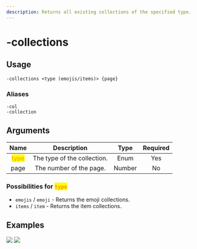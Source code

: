 ```yaml
---
description: Returns all existing collections of the specified type.
---
```


# -collections

## Usage

```
-collections <type (emojis/items)> {page}
```

### Aliases

```
-col
-collection
```

## Arguments

| Name                                    | Description                 | Type   | Required |
| :-------------------------------------: | :-------------------------: | :----: | :------: |
| <mark style="color:#FA9405;">type</mark> | The type of the collection. | Enum   | Yes      |
| page                                    | The number of the page.     | Number | No       |

### Possibilities for <mark style="color:#FA9405;">`type`</mark>

- `emojis` / `emoji` - Returns the emoji collections.
- `items` / `item` - Returns the item collections.

## Examples

![](https://user-images.githubusercontent.com/111157596/245515549-5b0dc79f-09c0-4000-8ec7-96f673c56aec.png)
![](https://user-images.githubusercontent.com/111157596/245515652-362ace77-7069-448a-a91c-5b51fc4ce43b.png)